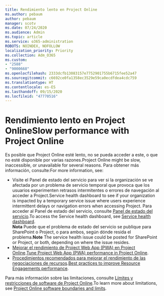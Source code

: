 ```yaml
---
title: Rendimiento lento en Project Online
ms.author: pebaum
author: pebaum
manager: scotv
ms.date: 07/24/2020
ms.audience: Admin
ms.topic: article
ms.service: o365-administration
ROBOTS: NOINDEX, NOFOLLOW
localization_priority: Priority
ms.collection: Adm_O365
ms.custom:
- "2588"
- "9000668"
ms.openlocfilehash: 2333dcfb13083157e7752901755b6715fee52a47
ms.sourcegitcommit: c6692ce0fa1358ec3529e59ca0ecdfdea4cdc759
ms.translationtype: HT
ms.contentlocale: es-ES
ms.lasthandoff: 09/15/2020
ms.locfileid: "47770516"
---
```

# <a name="slow-performance-with-project-online"></a><span data-ttu-id="08e29-102">Rendimiento lento en Project Online</span><span class="sxs-lookup"><span data-stu-id="08e29-102">Slow performance with Project Online</span></span>

<span data-ttu-id="08e29-103">Es posible que Project Online esté lento, no se pueda acceder a este, o que no esté disponible por varias razones.</span><span class="sxs-lookup"><span data-stu-id="08e29-103">Project Online might be slow, inaccessible, or unavailable for several reasons.</span></span> <span data-ttu-id="08e29-104">Para obtener más información, consulte:</span><span class="sxs-lookup"><span data-stu-id="08e29-104">For more information, see:</span></span>

- <span data-ttu-id="08e29-105">Visite el Panel de estado del servicio para ver si la organización se ve afectada por un problema de servicio temporal que provoca que los usuarios experimenten retrasos intermitentes o errores de navegación al acceder a Project.</span><span class="sxs-lookup"><span data-stu-id="08e29-105">Service health dashboard to see if your organization is impacted by a temporary service issue where users experience intermittent delays or navigation errors when accessing Project.</span></span> <span data-ttu-id="08e29-106">Para acceder al Panel de estado del servicio, consulte [Panel de estado del servicio](https://admin.microsoft.com/AdminPortal/Home#/servicehealth).</span><span class="sxs-lookup"><span data-stu-id="08e29-106">To access the Service health dashboard, see [Service health dashboard](https://admin.microsoft.com/AdminPortal/Home#/servicehealth).</span></span></br>
    <span data-ttu-id="08e29-107">**Nota** Puede que el problema de estado del servicio se publique para SharePoint o Project, o para ambos, según dónde resida el problema.</span><span class="sxs-lookup"><span data-stu-id="08e29-107">**Note**  The service health issue could be posted for SharePoint or Project, or both, depending on where the issue resides.</span></span>
- <span data-ttu-id="08e29-108">[Mejorar el rendimiento de Project Web App (PWA) en Project Online](https://docs.microsoft.com/projectonline/tune-project-online-performance).</span><span class="sxs-lookup"><span data-stu-id="08e29-108">[Tune Project Web App (PWA) performance in Project Online](https://docs.microsoft.com/projectonline/tune-project-online-performance).</span></span>
- <span data-ttu-id="08e29-109">[Procedimientos recomendados para mejorar el rendimiento de las negociaciones de recursos](https://docs.microsoft.com/projectonline/best-practices-to-improve-resource-engagements-performance).</span><span class="sxs-lookup"><span data-stu-id="08e29-109">[Best practices to improve Resource Engagements performance](https://docs.microsoft.com/projectonline/best-practices-to-improve-resource-engagements-performance).</span></span>

<span data-ttu-id="08e29-110">Para más información sobre las limitaciones, consulte [Límites y restricciones de software de Project Online](https://docs.microsoft.com/projectonline/project-online-software-boundaries-and-limits).</span><span class="sxs-lookup"><span data-stu-id="08e29-110">To learn more about limitations, see [Project Online software boundaries and limits](https://docs.microsoft.com/projectonline/project-online-software-boundaries-and-limits).</span></span>